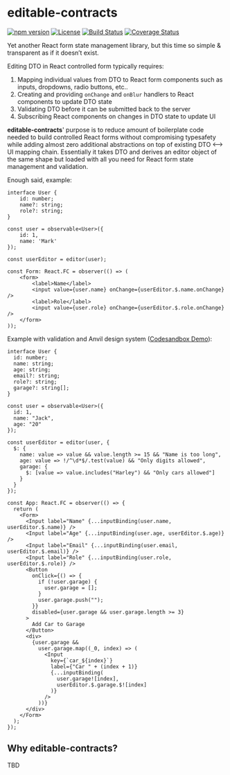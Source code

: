 # editable-contracts
[![npm version](https://badge.fury.io/js/editable-contracts.svg)](https://badge.fury.io/js/editable-contracts)
[![License](https://img.shields.io/badge/License-Apache%202.0-blue.svg)](https://opensource.org/licenses/Apache-2.0) [![Build Status](https://travis-ci.org/servicetitan/editable-contracts.svg?branch=master)](https://travis-ci.org/servicetitan/editable-contracts) [![Coverage Status](https://coveralls.io/repos/github/servicetitan/editable-contracts/badge.svg?branch=master)](https://coveralls.io/github/servicetitan/editable-contracts?branch=master)

Yet another React form state management library, but this time so simple & transparent as if it doesn’t exist.

Editing DTO in React controlled form typically requires:
1) Mapping individual values from DTO to React form components such as inputs, dropdowns, radio buttons, etc..
2) Creating and providing `onChange` and `onBlur` handlers to React components to update DTO state
3) Validating DTO before it can be submitted back to the server
4) Subscribing React components on changes in DTO state to update UI

**editable-contracts**' purpose is to reduce amount of boilerplate code needed to build controlled React forms without compromising typesafety while adding almost zero additional abstractions on top of existing DTO <--> UI mapping chain. Essentially it takes DTO and derives an editor object of the same shape but loaded with all you need for React form state management and validation.

Enough said, example:
```TSX
interface User {
    id: number;
    name?: string;
    role?: string;
}

const user = observable<User>({
    id: 1,
    name: 'Mark'
});

const userEditor = editor(user);

const Form: React.FC = observer(() => (
    <form>
        <label>Name</label>
        <input value={user.name} onChange={userEditor.$.name.onChange} />
        <label>Role</label>
        <input value={user.role} onChange={userEditor.$.role.onChange} />
    </form>
));
```

Example with validation and Anvil design system ([Codesandbox Demo](https://codesandbox.io/s/nice-hertz-v20wom70)):
```TSX
interface User {
  id: number;
  name: string;
  age: string;
  email?: string;
  role?: string;
  garage?: string[];
}

const user = observable<User>({
  id: 1,
  name: "Jack",
  age: "20"
});

const userEditor = editor(user, {
  $: {
    name: value => value && value.length >= 15 && "Name is too long",
    age: value => !/^\d*$/.test(value) && "Only digits allowed",
    garage: {
      $: [value => value.includes("Harley") && "Only cars allowed"]
    }
  }
});

const App: React.FC = observer(() => {
  return (
    <Form>
      <Input label="Name" {...inputBinding(user.name, userEditor.$.name)} />
      <Input label="Age" {...inputBinding(user.age, userEditor.$.age)} />
      <Input label="Email" {...inputBinding(user.email, userEditor.$.email)} />
      <Input label="Role" {...inputBinding(user.role, userEditor.$.role)} />
      <Button
        onClick={() => {
          if (!user.garage) {
            user.garage = [];
          }
          user.garage.push("");
        }}
        disabled={user.garage && user.garage.length >= 3}
      >
        Add Car to Garage
      </Button>
      <div>
        {user.garage &&
          user.garage.map((_0, index) => (
            <Input
              key={`car_${index}`}
              label={"Car " + (index + 1)}
              {...inputBinding(
                user.garage![index],
                userEditor.$.garage.$![index]
              )}
            />
          ))}
      </div>
    </Form>
  );
});
```

## Why editable-contracts?
TBD
